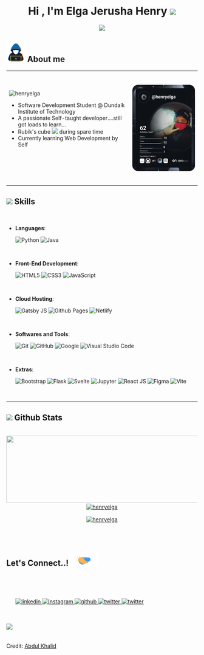 <h1 align="center"><b>Hi , I'm Elga Jerusha Henry </b><img src="https://media.giphy.com/media/hvRJCLFzcasrR4ia7z/giphy.gif" width="35"></h1>

<p align="center">
  <a href="https://github.com/DenverCoder1/readme-typing-svg"><img src="https://readme-typing-svg.herokuapp.com?font=Time+New+Roman&color=blue&size=25&center=true&vCenter=true&width=600&height=100&lines=Software+Development+Student...;Trying+to+learn+something+new+each+day...;Newbie...;"></a>
</p>

## <picture><img src = "https://github.com/0xAbdulKhalid/0xAbdulKhalid/raw/main/assets/mdImages/about_me.gif" width = 50px></picture> **About me**
<table width="100%" align="center">
	<tr>
		<td valign="center">
	
<br><br>
<img src="https://komarev.com/ghpvc/?username=henryelga&label=Profile%20views&color=5F338C&style=?style=flat-square" alt="henryelga" /> <br>

- Software Development Student @ Dundalk Institute of Technology
- A passionate Self-taught developer....still got loads to learn...
- Rubik's cube <img src="https://user-images.githubusercontent.com/67817308/212503270-43ce069c-d090-4b6e-aece-46502e697e92.png" width="25"/>
 during spare time
- Currently learning Web Development by Self

<br><br><br><br>
		</td>
		<td>
<a href="https://app.daily.dev/henryelga"><img src="https://github.com/henryelga/henryelga/blob/main/devcard.svg" width="300" align="right" alt="Elga J Henry's Dev Card"/></a>
		</td>
		</tr>
</table>
	
## <img src="https://media2.giphy.com/media/QssGEmpkyEOhBCb7e1/giphy.gif?cid=ecf05e47a0n3gi1bfqntqmob8g9aid1oyj2wr3ds3mg700bl&rid=giphy.gif" width ="25"><b> Skills</b>
<br>

<p align="center">

- **Languages**:
    
    ![Python](https://img.shields.io/badge/Python%20-3776AB.svg?style=for-the-badge&logo=python&logoColor=white)
    ![Java](https://img.shields.io/badge/Java%20-%232370ED.svg?style=for-the-badge&logo=java&logoColor=white)

<br>   
    
- **Front-End Development**:

   ![HTML5](https://img.shields.io/badge/HTML5%20-%23E34F26.svg?style=for-the-badge&logo=html5&logoColor=white)
   ![CSS3](https://img.shields.io/badge/CSS%20-%231572B6.svg?style=for-the-badge&logo=css3&logoColor=white)
   ![JavaScript](https://img.shields.io/badge/JavaScript%20-%23F7DF1E.svg?style=for-the-badge&logo=javascript&logoColor=black)

<br>

- **Cloud Hosting**:

    ![Gatsby JS](https://img.shields.io/badge/Gatsby%20JS-663399.svg?style=for-the-badge&logo=gatsby&logoColor=white)
    ![Github Pages](https://img.shields.io/badge/GitHub%20Pages-222222.svg?style=for-the-badge&logo=github&logoColor=white)
    ![Netlify](https://img.shields.io/badge/netlify-00c7b7.svg?style=for-the-badge&logo=netlify&logoColor=white)
    
<br>

- **Softwares and Tools**:

    ![Git](https://img.shields.io/badge/git-%23F05033.svg?style=for-the-badge&logo=git&logoColor=white)
    ![GitHub](https://img.shields.io/badge/github-%23121011.svg?style=for-the-badge&logo=github&logoColor=white)
    ![Google](https://img.shields.io/badge/google-%234285F4.svg?style=for-the-badge&logo=google&logoColor=white)
    ![Visual Studio Code](https://img.shields.io/badge/Visual%20Studio%20Code-0078d7.svg?style=for-the-badge&logo=visual-studio-code&logoColor=white)  
    
<br>

- **Extras**:

    ![Bootstrap](https://img.shields.io/badge/bootstrap-7952B3.svg?style=for-the-badge&logo=bootstrap&logoColor=white)
    ![Flask](https://img.shields.io/badge/flask-000000.svg?style=for-the-badge&logo=flask&logoColor=white)
    ![Svelte](https://img.shields.io/badge/svelte-%23F05033.svg?style=for-the-badge&logo=svelte&logoColor=white) 
    ![Jupyter](https://img.shields.io/badge/jupyter-F37626.svg?style=for-the-badge&logo=jupyter&logoColor=black)
    ![React JS](https://img.shields.io/badge/react%20js-61DAFB.svg?style=for-the-badge&logo=react&logoColor=black)
    ![Figma](https://img.shields.io/badge/figma-F24E1E.svg?style=for-the-badge&logo=figma&logoColor=black)
    ![Vite](https://img.shields.io/badge/vite-646CFF.svg?style=for-the-badge&logo=vite&logoColor=white)

</p>

<br>

---

## <img src="https://media.giphy.com/media/iY8CRBdQXODJSCERIr/giphy.gif" width="35"><b> Github Stats </b>
<br>

<div align="center">

<a href="https://github.com/henryelga/">
  <img src="https://github-readme-stats-git-masterrstaa-rickstaa.vercel.app/api?username=henryelga&include_all_commits=true&count_private=true&show_icons=true&line_height=20&title_color=7A7ADB&icon_color=2234AE&text_color=D3D3D3&bg_color=0,000000,130F40" width="600" height="176.78"/>
  <img src="https://github-readme-stats-git-masterrstaa-rickstaa.vercel.app/api/top-langs?username=henryelga&show_icons=true&locale=en&layout=compact&line_height=30&title_color=7A7ADB&icon_color=2234AE&text_color=D3D3D3&bg_color=0,000000,130F40" width="375"  alt="henryelga"/>
	<p><img align="center" src="https://github-readme-streak-stats.herokuapp.com/?user=henryelga&" alt="henryelga" /></p>

</a>
</div>

<br>

<br>

## <b> Let's Connect..!</b><img src="https://github.com/0xAbdulKhalid/0xAbdulKhalid/raw/main/assets/mdImages/handshake.gif" width ="80">
<br>
<div align='left'>

<ul style="list-style-type:none">	
<br>
	
<p>
<a href="https://www.linkedin.com/in/elga-jerusha-henry-1bb911240/" target="_blank">
<img src="https://img.shields.io/badge/linkedin:  Elga%20Jerusha%20Henry-%2300acee.svg?color=405DE6&style=for-the-badge&logo=linkedin&logoColor=white" alt=linkedin style="margin-bottom: 5px;"/>
</a>
<a href="https://instagram.com/elgajerushahenry" target="_blank">
<img src="https://img.shields.io/badge/instagram:  @elgajerushahenry-%2300acee.svg?color=E4405F&style=for-the-badge&logo=instagram&logoColor=white" alt=instagram style="margin-bottom: 5px;"/>
</a>
<a href="https://github.com/henryelga" target="_blank">
<img src="https://img.shields.io/badge/github:  @henryelga-%2300acee.svg?color=121011&style=for-the-badge&logo=github&logoColor=white" alt=github style="margin-bottom: 5px;"/>
</a>
<a href="https://twitter.com/ElgaHenry" target="_blank">
<img src="https://img.shields.io/badge/twitter:  @henry_elga-%2300acee.svg?color=1DA1F2&style=for-the-badge&logo=twitter&logoColor=white" alt=twitter style="margin-bottom: 5px;"/>
</a>
<a href="https://medium.com/@henryelga2004" target="_blank">
<img src="https://img.shields.io/badge/medium:  @henryelga-%2300acee.svg?color=121011&style=for-the-badge&logo=medium&logoColor=white" alt=twitter style="margin-bottom: 5px;"/>
</a>
</p>

<br>
	
</ul>


<img src="https://user-images.githubusercontent.com/73097560/115834477-dbab4500-a447-11eb-908a-139a6edaec5c.gif"><br><br>

Credit: <a href="https://github.com/0xabdulkhalid" target="_blank">Abdul Khalid</a>

